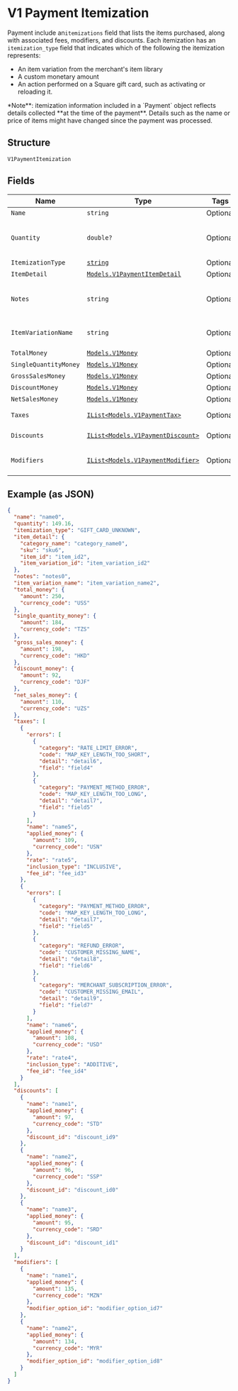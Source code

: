 
# V1 Payment Itemization

Payment include an`itemizations` field that lists the items purchased,
along with associated fees, modifiers, and discounts. Each itemization has an
`itemization_type` field that indicates which of the following the itemization
represents:

<ul>
<li>An item variation from the merchant's item library</li>
<li>A custom monetary amount</li>
<li>
An action performed on a Square gift card, such as activating or
reloading it.
</li>
</ul>
*Note**: itemization information included in a `Payment` object reflects
details collected **at the time of the payment**. Details such as the name or
price of items might have changed since the payment was processed.

## Structure

`V1PaymentItemization`

## Fields

| Name | Type | Tags | Description |
|  --- | --- | --- | --- |
| `Name` | `string` | Optional | The item's name. |
| `Quantity` | `double?` | Optional | The quantity of the item purchased. This can be a decimal value. |
| `ItemizationType` | [`string`](../../doc/models/v1-payment-itemization-itemization-type.md) | Optional | - |
| `ItemDetail` | [`Models.V1PaymentItemDetail`](../../doc/models/v1-payment-item-detail.md) | Optional | V1PaymentItemDetail |
| `Notes` | `string` | Optional | Notes entered by the merchant about the item at the time of payment, if any. |
| `ItemVariationName` | `string` | Optional | The name of the item variation purchased, if any. |
| `TotalMoney` | [`Models.V1Money`](../../doc/models/v1-money.md) | Optional | - |
| `SingleQuantityMoney` | [`Models.V1Money`](../../doc/models/v1-money.md) | Optional | - |
| `GrossSalesMoney` | [`Models.V1Money`](../../doc/models/v1-money.md) | Optional | - |
| `DiscountMoney` | [`Models.V1Money`](../../doc/models/v1-money.md) | Optional | - |
| `NetSalesMoney` | [`Models.V1Money`](../../doc/models/v1-money.md) | Optional | - |
| `Taxes` | [`IList<Models.V1PaymentTax>`](../../doc/models/v1-payment-tax.md) | Optional | All taxes applied to this itemization. |
| `Discounts` | [`IList<Models.V1PaymentDiscount>`](../../doc/models/v1-payment-discount.md) | Optional | All discounts applied to this itemization. |
| `Modifiers` | [`IList<Models.V1PaymentModifier>`](../../doc/models/v1-payment-modifier.md) | Optional | All modifier options applied to this itemization. |

## Example (as JSON)

```json
{
  "name": "name0",
  "quantity": 149.16,
  "itemization_type": "GIFT_CARD_UNKNOWN",
  "item_detail": {
    "category_name": "category_name0",
    "sku": "sku6",
    "item_id": "item_id2",
    "item_variation_id": "item_variation_id2"
  },
  "notes": "notes0",
  "item_variation_name": "item_variation_name2",
  "total_money": {
    "amount": 250,
    "currency_code": "USS"
  },
  "single_quantity_money": {
    "amount": 184,
    "currency_code": "TZS"
  },
  "gross_sales_money": {
    "amount": 198,
    "currency_code": "HKD"
  },
  "discount_money": {
    "amount": 92,
    "currency_code": "DJF"
  },
  "net_sales_money": {
    "amount": 110,
    "currency_code": "UZS"
  },
  "taxes": [
    {
      "errors": [
        {
          "category": "RATE_LIMIT_ERROR",
          "code": "MAP_KEY_LENGTH_TOO_SHORT",
          "detail": "detail6",
          "field": "field4"
        },
        {
          "category": "PAYMENT_METHOD_ERROR",
          "code": "MAP_KEY_LENGTH_TOO_LONG",
          "detail": "detail7",
          "field": "field5"
        }
      ],
      "name": "name5",
      "applied_money": {
        "amount": 109,
        "currency_code": "USN"
      },
      "rate": "rate5",
      "inclusion_type": "INCLUSIVE",
      "fee_id": "fee_id3"
    },
    {
      "errors": [
        {
          "category": "PAYMENT_METHOD_ERROR",
          "code": "MAP_KEY_LENGTH_TOO_LONG",
          "detail": "detail7",
          "field": "field5"
        },
        {
          "category": "REFUND_ERROR",
          "code": "CUSTOMER_MISSING_NAME",
          "detail": "detail8",
          "field": "field6"
        },
        {
          "category": "MERCHANT_SUBSCRIPTION_ERROR",
          "code": "CUSTOMER_MISSING_EMAIL",
          "detail": "detail9",
          "field": "field7"
        }
      ],
      "name": "name6",
      "applied_money": {
        "amount": 108,
        "currency_code": "USD"
      },
      "rate": "rate4",
      "inclusion_type": "ADDITIVE",
      "fee_id": "fee_id4"
    }
  ],
  "discounts": [
    {
      "name": "name1",
      "applied_money": {
        "amount": 97,
        "currency_code": "STD"
      },
      "discount_id": "discount_id9"
    },
    {
      "name": "name2",
      "applied_money": {
        "amount": 96,
        "currency_code": "SSP"
      },
      "discount_id": "discount_id0"
    },
    {
      "name": "name3",
      "applied_money": {
        "amount": 95,
        "currency_code": "SRD"
      },
      "discount_id": "discount_id1"
    }
  ],
  "modifiers": [
    {
      "name": "name1",
      "applied_money": {
        "amount": 135,
        "currency_code": "MZN"
      },
      "modifier_option_id": "modifier_option_id7"
    },
    {
      "name": "name2",
      "applied_money": {
        "amount": 134,
        "currency_code": "MYR"
      },
      "modifier_option_id": "modifier_option_id8"
    }
  ]
}
```

